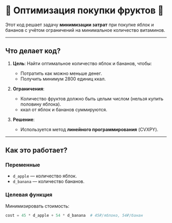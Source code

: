 # 🍎 Оптимизация покупки фруктов 🍌

Этот код решает задачу **минимизации затрат** при покупке яблок и бананов с учётом ограничений на минимальное количество витаминов.

---

## **Что делает код?**
1. **Цель**: Найти оптимальное количество яблок и бананов, чтобы:
   - Потратить как можно меньше денег.
   - Получить минимум 2800 единиц ккал.

2. **Ограничения**:
   - Количество фруктов должно быть целым числом (нельзя купить половину яблока).
   - ккал от яблок и бананов суммируются.

3. **Решение**:
   - Используется метод **линейного программирования** (CVXPY).

---

## **Как это работает?**
### Переменные
- `d_apple` — количество яблок.
- `d_banana` — количество бананов.

### Целевая функция
Минимизировать стоимость:
```python
cost = 45 * d_apple + 54 * d_banana  # 45₽/яблоко, 54₽/банан